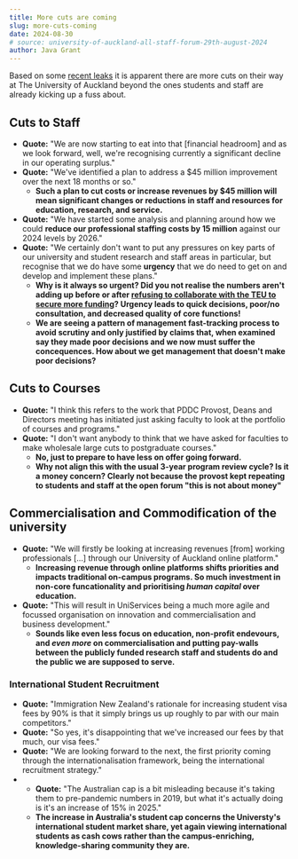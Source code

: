 ```yaml
---
title: More cuts are coming
slug: more-cuts-coming
date: 2024-08-30
# source: university-of-auckland-all-staff-forum-29th-august-2024
author: Java Grant
---
```


Based on some [recent leaks](/2024/08/29/university-of-auckland-all-staff-forum-29th-august-2024) it is apparent there are more cuts on their way at The University of Auckland beyond the ones students and staff are already kicking up a fuss about.

## Cuts to Staff
- **Quote:** "We are now starting to eat into that [financial headroom] and as we look forward, well, we're recognising currently a significant decline in our operating surplus."
- **Quote:** "We've identified a plan to address a $45 million improvement over the next 18 months or so."
  - **Such a plan to cut costs or increase revenues by $45 million will mean significant changes or reductions in staff and resources for education, research, and service.**
- **Quote:** "We have started some analysis and planning around how we could **reduce our professional staffing costs by 15 million** against our 2024 levels by 2026."
- **Quote:** "We certainly don't want to put any pressures on key parts of our university and student research and staff areas in particular, but recognise that we do have some **urgency** that we do need to get on and develop and implement these plans."
  - **Why is it always so urgent? Did you not realise the numbers aren't adding up before or after [refusing to collaborate with the TEU to secure more funding](https://teu.ac.nz/news/teu-seeks-tripartite-talks-again/)? Urgency leads to quick decisions, poor/no consultation, and decreased quality of core functions!**
  - **We are seeing a pattern of management fast-tracking process to avoid scrutiny and only justified by claims that, when examined say they made poor decisions and we now must suffer the concequences. How about we get management that doesn't make poor decisions?**

## Cuts to Courses
- **Quote:** "I think this refers to the work that PDDC Provost, Deans and Directors meeting has initiated just asking faculty to look at the portfolio of courses and programs."
- **Quote:** "I don't want anybody to think that we have asked for faculties to make wholesale large cuts to postgraduate courses."
  - **No, just to prepare to have less on offer going forward.**
  - **Why not align this with the usual 3-year program review cycle? Is it a money concern? Clearly not because the provost kept repeating to students and staff at the open forum "this is not about money"**

## Commercialisation and Commodification of the university
- **Quote:** "We will firstly be looking at increasing revenues [from] working professionals [...] through our University of Auckland online platform."
  - **Increasing revenue through online platforms shifts priorities and impacts traditional on-campus programs. So much investment in non-core funcationality and prioritising *human capital* over education.**
- **Quote:** "This will result in UniServices being a much more agile and focussed organisation on innovation and commercialisation and business development."
  - **Sounds like even less focus on education, non-profit endevours, and *even more* on commercialisation and putting pay-walls between the publicly funded research staff and students do and the public we are supposed to serve.**

### International Student Recruitment
- **Quote:** "Immigration New Zealand's rationale for increasing student visa fees by 90% is that it simply brings us up roughly to par with our main competitors."
- **Quote:** "So yes, it's disappointing that we've increased our fees by that much, our visa fees."
- **Quote:** "We are looking forward to the next, the first priority coming through the internationalisation framework, being the international recruitment strategy."
- - **Quote:** "The Australian cap is a bit misleading because it's taking them to pre-pandemic numbers in 2019, but what it's actually doing is it's an increase of 15% in 2025."
  - **The increase in Australia's student cap concerns the Universty's international student market share, yet again viewing international students as cash cows rather than the campus-enriching, knowledge-sharing community they are.**